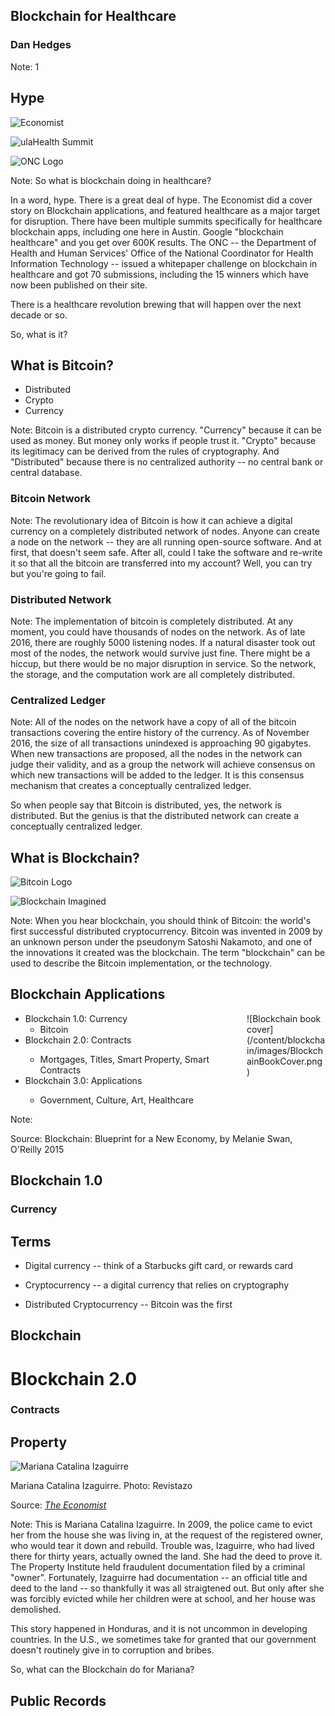 ## Blockchain for Healthcare

### Dan Hedges

Note: 1



## Hype

![Economist](/content/blockchain/images/EconomistScreenShot.png)
<!-- .element class="fragment" width="30%" -->
![ulaHealth Summit](/content/blockchain/images/ulahealth.jpeg)
<!-- .element class="fragment" width="30%" -->
![ONC Logo](/content/blockchain/images/logo-dept-hhs.jpg)
<!-- .element class="fragment" width="30%" -->

Note:
So what is blockchain doing in healthcare?

In a word, hype.  There is a great deal of hype.  The Economist did a cover
story on Blockchain applications, and featured healthcare as a major target
for disruption.  There have been multiple summits specifically for healthcare
blockchain apps, including one here in Austin.  Google "blockchain healthcare"
and you get over 600K results.  The ONC -- the Department of Health and Human
Services' Office of the National Coordinator for Health Information Technology --
issued a whitepaper challenge on blockchain in healthcare and got 70 submissions,
including the 15 winners which have now been published on their site.

There is a healthcare revolution brewing that will happen over the next
decade or so.

So, what is it?



## What is Bitcoin?

- Distributed <!-- .element class="fragment" -->
- Crypto <!-- .element class="fragment" -->
- Currency <!-- .element class="fragment" -->

Note:
Bitcoin is a distributed crypto currency.  "Currency" because it can be used as
money.  But money only works if people trust it.  "Crypto" because its
legitimacy can be derived from the rules of cryptography.  And "Distributed"
because there is no centralized authority -- no central bank or central
database.


### Bitcoin Network

Note:
The revolutionary idea of Bitcoin is how it can achieve a digital currency on
a completely distributed network of nodes.  Anyone can create a node on the
network -- they are all running open-source software.  And at first, that
doesn't seem safe.  After all, could I take the software and re-write it so
that all the bitcoin are transferred into my account?  Well, you can try but
you're going to fail.


### Distributed Network

Note:
The implementation of bitcoin is completely distributed.  At any moment, you
could have thousands of nodes on the network.  As of late 2016, there are
roughly 5000 listening nodes.  If a natural disaster took out most of the nodes,
the network would survive just fine.  There might be a hiccup, but there would
be no major disruption in service.  So the network, the storage, and the
computation work are all completely distributed.


### Centralized Ledger

Note:
All of the nodes on the network have a copy of all of the bitcoin transactions
covering the entire history of the currency.  As of November 2016, the size of
all transactions unindexed is approaching 90 gigabytes.  When new transactions
are proposed, all the nodes in the network can judge their validity, and as a
group the network will achieve consensus on which new transactions will be added
to the ledger.  It is this consensus mechanism that creates a conceptually
centralized ledger.

So when people say that Bitcoin is distributed, yes, the network is distributed.
But the genius is that the distributed network can create a conceptually
centralized ledger.



## What is Blockchain?

![Bitcoin Logo](/content/blockchain/images/bitcoin.jpg)
<!-- .element  class="fragment" height="35%" -->

![Blockchain Imagined](/content/blockchain/images/blockchain.svg.png)
<!-- .element  class="fragment" height="35%" style="background-color: #FFFFFF"-->

Note: When you hear blockchain, you should think of Bitcoin: the world's first
successful distributed cryptocurrency.  Bitcoin was invented in 2009 by an
unknown person under the pseudonym Satoshi Nakamoto, and one of the innovations
it created was the blockchain.  The term "blockchain" can be used to describe
the Bitcoin implementation, or the  technology.  


## Blockchain Applications
<div style="float:right; width: 25%">
![Blockchain book cover](/content/blockchain/images/BlockchainBookCover.png)
</div>
<div style="width: 70%">
    <ul>
        <li class="fragment">
            Blockchain 1.0: Currency
            <ul>
                <li class="fragment">
                    Bitcoin
                </li>
            </ul>
        </li>
        <li class="fragment">Blockchain 2.0: Contracts</li>
        <ul class="fragment">
            <li>Mortgages, Titles, Smart Property, Smart Contracts</li>
        </ul>
        <li class="fragment">Blockchain 3.0: Applications</li>
        <ul class="fragment">
            <li>Government, Culture, Art, Healthcare</li>
        </ul>
    </ul>
</div>

Note:

Source: Blockchain: Blueprint for a New Economy, by Melanie Swan, O'Reilly 2015



## Blockchain 1.0
### Currency


## Terms

- Digital currency -- think of a Starbucks gift card, or rewards card
<!-- .element  class="fragment" height="35%" -->
- Cryptocurrency -- a digital currency that relies on cryptography
<!-- .element  class="fragment" height="35%" -->
- Distributed Cryptocurrency -- Bitcoin was the first
<!-- .element  class="fragment" height="35%" -->


## Blockchain



# Blockchain 2.0
### Contracts


## Property

![Mariana Catalina Izaguirre](/content/blockchain/images/Catalina_Villanueva_Alcaldia.jpg "Mariana Catalina Izaguirre. // Photo: Revistazo")

Mariana Catalina Izaguirre. Photo: Revistazo

Source: [*The Economist*](http://www.economist.com/news/briefing/21677228-technology-behind-bitcoin-lets-people-who-do-not-know-or-trust-each-other-build-dependable)

Note:
This is Mariana Catalina Izaguirre.  In 2009, the police came to evict her from
the house she was living in, at the request of the registered owner, who would
tear it down and rebuild.  Trouble was, Izaguirre, who had lived there for
thirty years, actually owned the land.  She had the deed to prove it.  The
Property Institute held fraudulent documentation filed by a criminal "owner".
Fortunately, Izaguirre had documentation -- an official title and deed to the
land -- so thankfully it was all straigtened out.  But only after she was
forcibly evicted while her children were at school, and her house was
demolished.

This story happened in Honduras, and it is not uncommon in developing countries.
In the U.S., we sometimes take for granted that our government doesn't
routinely give in to corruption and bribes.

So, what can the Blockchain do for Mariana?


## Public Records
